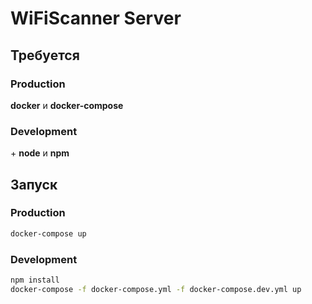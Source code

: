 # WiFiScanner Server

## Требуется

### Production

**docker** и **docker-compose**

### Development

\+ **node** и **npm**

## Запуск

### Production

```bash
docker-compose up
```

### Development

```bash
npm install
docker-compose -f docker-compose.yml -f docker-compose.dev.yml up
```
